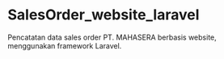 # SalesOrder_website_laravel
Pencatatan data sales order PT. MAHASERA berbasis website, menggunakan framework Laravel.
